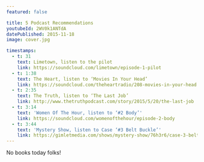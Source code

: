 ```yaml
---
featured: false

title: 5 Podcast Recommendations
youtubeId: 2WV0k1ANTdA
datePublished: 2015-11-18
image: cover.jpg

timestamps:
  - t: 31
    text: Limetown, listen to the pilot
    link: https://soundcloud.com/limetown/episode-1-pilot
  - t: 1:38
    text: The Heart, listen to ‘Movies In Your Head’
    link: https://soundcloud.com/theheartradio/208-movies-in-your-head
  - t: 2:35
    text: The Truth, listen to ‘The Last Job’
    link: http://www.thetruthpodcast.com/story/2015/5/20/the-last-job
  - t: 3:14
    text: 'Women Of The Hour, listen to ‘#2 Body’'
    link: https://soundcloud.com/womenofthehour/episode-2-body
  - t: 3:44
    text: 'Mystery Show, listen to Case ‘#3 Belt Buckle’'
    link: https://gimletmedia.com/shows/mystery-show/76h3r6/case-3-belt-buckle
---
```


No books today folks!
